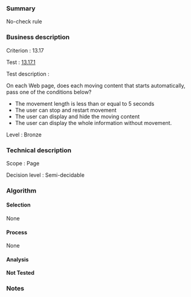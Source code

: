 ### Summary

No-check rule

### Business description

Criterion : 13.17

Test : [13.17.1](http://www.accessiweb.org/index.php/accessiweb-22-english-version.html#test-13-17-1)

Test description :

 On each Web page, does each moving content that starts automatically, pass one of the conditions below? 

 * The movement length is less than or equal to 5 seconds
 * The user can stop and restart movement
 * The user can display and hide the moving content
 * The user can display the whole information without movement.
 

Level : Bronze 

### Technical description

Scope : Page

Decision level : Semi-decidable

### Algorithm

#### Selection

None

#### Process

None

#### Analysis

**Not Tested**

### Notes


